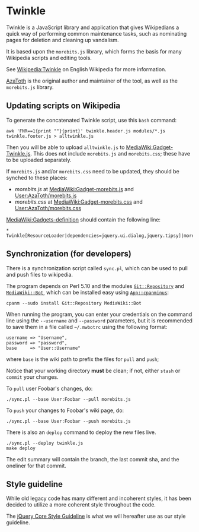Twinkle
=======

Twinkle is a JavaScript library and application that gives Wikipedians a quick way of performing common maintenance tasks, such as nominating pages for deletion and cleaning up vandalism.

It is based upon the `morebits.js` library, which forms the basis for many Wikipedia scripts and editing tools.

See [Wikipedia:Twinkle][] on English Wikipedia for more information.

[AzaToth][] is the original author and maintainer of the tool, as well as the `morebits.js` library.

Updating scripts on Wikipedia
-----------------------------

To generate the concatenated Twinkle script, use this `bash` command:

    awk 'FNR==1{print ""}{print}' twinkle.header.js modules/*.js twinkle.footer.js > alltwinkle.js

Then you will be able to upload `alltwinkle.js` to [MediaWiki:Gadget-Twinkle.js][]. This does not include `morebits.js` and `morebits.css`; these have to be uploaded separately.

If `morebits.js` and/or `morebits.css` need to be updated, they should be synched to these places:

* _morebits.js_ at [MediaWiki:Gadget-morebits.js][] and [User:AzaToth/morebits.js][]
* _morebits.css_ at [MediaWiki:Gadget-morebits.css][] and [User:AzaToth/morebits.css][]

[MediaWiki:Gadgets-definition][] should contain the following line:

    * Twinkle[ResourceLoader|dependencies=jquery.ui.dialog,jquery.tipsy]|morebits.js|morebits.css|Twinkle.js

Synchronization (for developers)
--------------------------------

There is a synchronization script called `sync.pl`, which can be used to pull and push files to wikipedia. 

The program depends on Perl 5.10 and the modules [`Git::Repository`][Git::Repository] and [`MediaWiki::Bot`][MediaWiki::Bot], which can be installed easy using [`App::cpanminus`][App::cpanminus]:

    cpanm --sudo install Git::Repository MediaWiki::Bot

When running the program, you can enter your credentials on the command line using the `--username` and `--password` parameters, but it is recommended to save them in a file called `~/.mwbotrc` using the following format:

    username => "Username",
    password => "password",
    base     => "User::Username"

where `base` is the wiki path to prefix the files for `pull` and `push`;

Notice that your working directory **must** be clean; if not, either `stash` or `commit` your changes.

To `pull` user Foobar's changes, do:

    ./sync.pl --base User:Foobar --pull morebits.js

To `push` your changes to Foobar's wiki page, do:

    ./sync.pl --base User:Foobar --push morebits.js

There is also an `deploy` command to deploy the new files live.

    ./sync.pl --deploy twinkle.js
    make deploy

The edit summary will contain the branch, the last commit sha, and the oneliner for that commit.

Style guideline
---------------

While old legacy code has many different and incoherent styles, it has been decided to utilize a more coherent style throughout the code.

The [jQuery Core Style Guideline][jq_style] is what we will hereafter use as our style guideline.

[Wikipedia:Twinkle]: http://en.wikipedia.org/wiki/Wikipedia:Twinkle
[AzaToth]: http://en.wikipedia.org/wiki/User:AzaToth
[MediaWiki:Gadget-Twinkle.js]: http://en.wikipedia.org/wiki/MediaWiki:Gadget-Twinkle.js
[User:AzaToth/twinkle.js]: http://en.wikipedia.org/wiki/User:AzaToth/twinkle.js
[MediaWiki:Gadget-morebits.js]: http://en.wikipedia.org/wiki/MediaWiki:Gadget-morebits.js
[User:AzaToth/morebits.js]: http://en.wikipedia.org/wiki/User:AzaToth/morebits.js
[MediaWiki:Gadget-morebits.css]: http://en.wikipedia.org/wiki/MediaWiki:Gadget-morebits.css
[User:AzaToth/morebits.css]: http://en.wikipedia.org/wiki/User:AzaToth/morebits.css
[MediaWiki:Gadgets-definition]: http://en.wikipedia.org/wiki/MediaWiki:Gadgets-definition
[Git::Repository]: http://search.cpan.org/~book/Git-Repository-1.17/lib/Git/Repository.pm
[Mediawiki::Bot]: http://search.cpan.org/~lifeguard/MediaWiki-Bot-3.2.7/lib/MediaWiki/Bot.pm
[App::cpanminus]: http://search.cpan.org/~miyagawa/App-cpanminus-1.4001/lib/App/cpanminus.pm
[jq_style]: http://docs.jquery.com/JQuery_Core_Style_Guidelines
